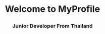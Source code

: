 # <p align="center">Welcome to MyProfile</p>
### <p align="center">Junior Developer From Thailand</p>

